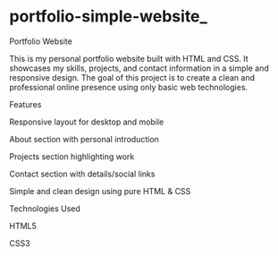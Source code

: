# portfolio-simple-website_
Portfolio Website

This is my personal portfolio website built with HTML and CSS. It showcases my skills, projects, and contact information in a simple and responsive design. The goal of this project is to create a clean and professional online presence using only basic web technologies.

Features

Responsive layout for desktop and mobile

About section with personal introduction

Projects section highlighting work

Contact section with details/social links

Simple and clean design using pure HTML & CSS

Technologies Used

HTML5

CSS3

